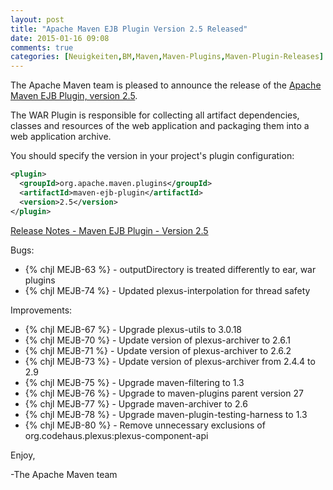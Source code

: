 ```yaml
---
layout: post
title: "Apache Maven EJB Plugin Version 2.5 Released"
date: 2015-01-16 09:08
comments: true
categories: [Neuigkeiten,BM,Maven,Maven-Plugins,Maven-Plugin-Releases]
---
```

The Apache Maven team is pleased to announce the release of the 
[Apache Maven EJB Plugin, version 2.5](http://maven.apache.org/plugins/maven-ejb-plugin/).

The WAR Plugin is responsible for collecting all artifact dependencies, classes
and resources of the web application and packaging them into a web application
archive.


You should specify the version in your project's plugin configuration:

``` xml
<plugin>
  <groupId>org.apache.maven.plugins</groupId>
  <artifactId>maven-ejb-plugin</artifactId>
  <version>2.5</version>
</plugin>
```

<!-- more -->

[Release Notes - Maven EJB Plugin - Version 2.5](http://jira.codehaus.org/secure/ReleaseNote.jspa?projectId=11134&version=20572)


Bugs:

 * {% chjl MEJB-63 %} - outputDirectory is treated differently to ear, war plugins
 * {% chjl MEJB-74 %} - Updated plexus-interpolation for thread safety

Improvements:

 * {% chjl MEJB-67 %} - Upgrade plexus-utils to 3.0.18
 * {% chjl MEJB-70 %} - Update version of plexus-archiver to 2.6.1
 * {% chjl MEJB-71 %} - Update version of plexus-archiver to 2.6.2
 * {% chjl MEJB-73 %} - Update version of plexus-archiver from 2.4.4 to 2.9
 * {% chjl MEJB-75 %} - Upgrade maven-filtering to 1.3
 * {% chjl MEJB-76 %} - Upgrade to maven-plugins parent version 27
 * {% chjl MEJB-77 %} - Upgrade maven-archiver to 2.6
 * {% chjl MEJB-78 %} - Upgrade maven-plugin-testing-harness to 1.3
 * {% chjl MEJB-80 %} - Remove unnecessary exclusions of org.codehaus.plexus:plexus-component-api


Enjoy,

-The Apache Maven team

